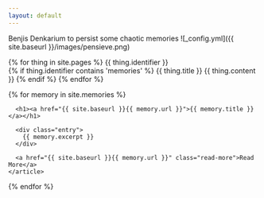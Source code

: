 ```yaml
---
layout: default
---
```

Benjis Denkarium to persist some chaotic memories
![_config.yml]({{ site.baseurl }}/images/pensieve.png)

  {% for thing in site.pages %}
   {{ thing.identifier }}
   <br>
    {% if thing.identifier contains 'memories' %}
      {{ thing.title }}
      {{ thing.content }}
    {% endif %}
  {% endfor %}

<div class="memories">
  {% for memory in site.memories %}
    <article class="memory">

      <h1><a href="{{ site.baseurl }}{{ memory.url }}">{{ memory.title }}</a></h1>

      <div class="entry">
        {{ memory.excerpt }}
      </div>

      <a href="{{ site.baseurl }}{{ memory.url }}" class="read-more">Read More</a>
    </article>
  {% endfor %}
</div>
